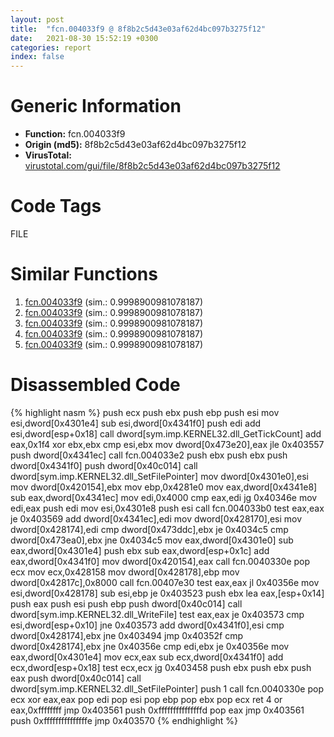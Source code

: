 ```yaml
---
layout: post
title:  "fcn.004033f9 @ 8f8b2c5d43e03af62d4bc097b3275f12"
date:   2021-08-30 15:52:19 +0300
categories: report
index: false
---
```


# Generic Information
- **Function:** fcn.004033f9
- **Origin (md5):** 8f8b2c5d43e03af62d4bc097b3275f12
- **VirusTotal:** [virustotal.com/gui/file/8f8b2c5d43e03af62d4bc097b3275f12][virustotal_ref]

# Code Tags
<span class="tag" id="FILE">FILE</span>


# Similar Functions

1. [fcn.004033f9][similar_1_ref] (sim.: 0.9998900981078187)
2. [fcn.004033f9][similar_2_ref] (sim.: 0.9998900981078187)
3. [fcn.004033f9][similar_3_ref] (sim.: 0.9998900981078187)
4. [fcn.004033f9][similar_4_ref] (sim.: 0.9998900981078187)
5. [fcn.004033f9][similar_5_ref] (sim.: 0.9998900981078187)


# Disassembled Code

{% highlight nasm %}
push ecx
push ebx
push ebp
push esi
mov esi,dword[0x4301e4]
sub esi,dword[0x4341f0]
push edi
add esi,dword[esp+0x18]
call dword[sym.imp.KERNEL32.dll_GetTickCount]
add eax,0x1f4
xor ebx,ebx
cmp esi,ebx
mov dword[0x473e20],eax
jle 0x403557
push dword[0x4341ec]
call fcn.004033e2
push ebx
push ebx
push dword[0x4341f0]
push dword[0x40c014]
call dword[sym.imp.KERNEL32.dll_SetFilePointer]
mov dword[0x4301e0],esi
mov dword[0x420154],ebx
mov ebp,0x4281e0
mov eax,dword[0x4341e8]
sub eax,dword[0x4341ec]
mov edi,0x4000
cmp eax,edi
jg 0x40346e
mov edi,eax
push edi
mov esi,0x4301e8
push esi
call fcn.004033b0
test eax,eax
je 0x403569
add dword[0x4341ec],edi
mov dword[0x428170],esi
mov dword[0x428174],edi
cmp dword[0x473ddc],ebx
je 0x4034c5
cmp dword[0x473ea0],ebx
jne 0x4034c5
mov eax,dword[0x4301e0]
sub eax,dword[0x4301e4]
push ebx
sub eax,dword[esp+0x1c]
add eax,dword[0x4341f0]
mov dword[0x420154],eax
call fcn.0040330e
pop ecx
mov ecx,0x428158
mov dword[0x428178],ebp
mov dword[0x42817c],0x8000
call fcn.00407e30
test eax,eax
jl 0x40356e
mov esi,dword[0x428178]
sub esi,ebp
je 0x403523
push ebx
lea eax,[esp+0x14]
push eax
push esi
push ebp
push dword[0x40c014]
call dword[sym.imp.KERNEL32.dll_WriteFile]
test eax,eax
je 0x403573
cmp esi,dword[esp+0x10]
jne 0x403573
add dword[0x4341f0],esi
cmp dword[0x428174],ebx
jne 0x403494
jmp 0x40352f
cmp dword[0x428174],ebx
jne 0x40356e
cmp edi,ebx
je 0x40356e
mov eax,dword[0x4301e4]
mov ecx,eax
sub ecx,dword[0x4341f0]
add ecx,dword[esp+0x18]
test ecx,ecx
jg 0x403458
push ebx
push ebx
push eax
push dword[0x40c014]
call dword[sym.imp.KERNEL32.dll_SetFilePointer]
push 1
call fcn.0040330e
pop ecx
xor eax,eax
pop edi
pop esi
pop ebp
pop ebx
pop ecx
ret 4
or eax,0xffffffff
jmp 0x403561
push 0xfffffffffffffffd
pop eax
jmp 0x403561
push 0xfffffffffffffffe
jmp 0x403570
{% endhighlight %}


[similar_1_ref]: /report/fcn.004033f9@0a0cabcf61ae0cbba2b913f9f2f07305
[similar_2_ref]: /report/fcn.004033f9@e88e20d68d7b3df5aa8f6d5028e52001
[similar_3_ref]: /report/fcn.004033f9@e7582fc3dadb394a1457ab7e7fbbe9a7
[similar_4_ref]: /report/fcn.004033f9@987f3285b149a8407c283e379c3f1665
[similar_5_ref]: /report/fcn.004033f9@6c8b5339bada4cbd03f0f446da640707
[virustotal_ref]: https://www.virustotal.com/gui/file/8f8b2c5d43e03af62d4bc097b3275f12